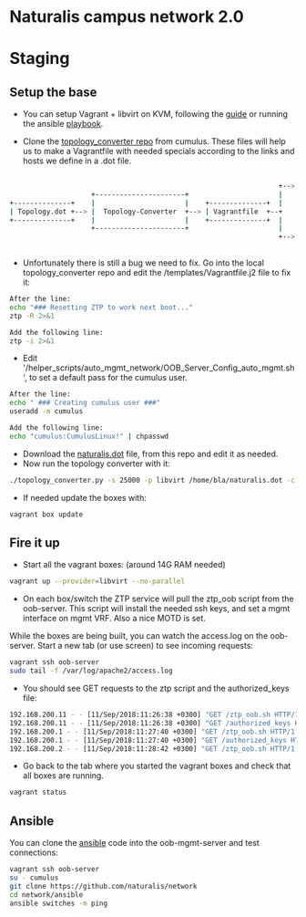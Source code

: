 # Naturalis campus network 2.0

# Staging

## Setup the base

- You can setup Vagrant + libvirt on KVM, following the [guide](https://docs.cumulusnetworks.com/display/VX/Vagrant+and+Libvirt+with+KVM+or+QEMU) or running the ansible [playbook](https://github.com/CumulusNetworks/ansible_snippets/blob/master/setup_simulation_server/install_libvirt_kvm_simulation.yml).

- Clone the [topology_converter repo](https://github.com/CumulusNetworks/topology_converter) from cumulus. These files will help us to make a Vagrantfile with needed specials according to the links and hosts we define in a .dot file.
```bash
                                                                       +---------+
                                                                  +--> | LibVirt |
                    +----------------------+                      |    +---------+
+--------------+    |                      |    +--------------+  |
| Topology.dot +--> |  Topology-Converter  +--> | Vagrantfile  +--+
+--------------+    |                      |    +--------------+  |
                    +----------------------+                      |    +------------+
                                                                  +--> | VirtualBox |
                                                                       +------------+

```
- Unfortunately there is still a bug we need to fix. Go into the local topology_converter repo and edit the /templates/Vagrantfile.j2 file to fix it:
```bash
After the line:
echo "### Resetting ZTP to work next boot..."
ztp -R 2>&1

Add the following line:
ztp -i 2>&1
```
- Edit '/helper_scripts/auto_mgmt_network/OOB_Server_Config_auto_mgmt.sh', to set a default pass for the cumulus user.
```bash
After the line:
echo " ### Creating cumulus user ###"
useradd -m cumulus

Add the following line:
echo "cumulus:CumulusLinux!" | chpasswd
```
- Download the [naturalis.dot](naturalis.dot) file, from this repo and edit it as needed.
- Now run the topology converter with it:
```bash
./topology_converter.py -s 25000 -p libvirt /home/bla/naturalis.dot -c
```
- If needed update the boxes with:
```bash
vagrant box update
```

## Fire it up

- Start all the vagrant boxes: (around 14G RAM needed)
```bash
vagrant up --provider=libvirt --no-parallel
```
- On each box/switch the ZTP service will pull the ztp_oob script from the oob-server. This script will install the needed ssh keys, and set a mgmt interface on mgmt VRF. Also a nice MOTD is set.

While the boxes are being built, you can watch the access.log on the oob-server. Start a new tab (or use screen) to see incoming requests:
```bash
vagrant ssh oob-server
sudo tail -f /var/log/apache2/access.log
```
- You should see GET requests to the ztp script and the authorized_keys file:
```bash
192.168.200.11 - - [11/Sep/2018:11:26:38 +0300] "GET /ztp_oob.sh HTTP/1.1" 200 945 "-" "CumulusLinux-AutoProvision/1.0"
192.168.200.11 - - [11/Sep/2018:11:26:38 +0300] "GET /authorized_keys HTTP/1.1" 200 662 "-" "Wget/1.16 (linux-gnu)"
192.168.200.1 - - [11/Sep/2018:11:27:40 +0300] "GET /ztp_oob.sh HTTP/1.1" 200 945 "-" "CumulusLinux-AutoProvision/1.0"
192.168.200.1 - - [11/Sep/2018:11:27:40 +0300] "GET /authorized_keys HTTP/1.1" 200 662 "-" "Wget/1.16 (linux-gnu)"
192.168.200.2 - - [11/Sep/2018:11:28:42 +0300] "GET /ztp_oob.sh HTTP/1.1" 200 945 "-" "CumulusLinux-AutoProvision/1.0"
```
- Go back to the tab where you started the vagrant boxes and check that all boxes are running.
```bash
vagrant status
```

## Ansible

You can clone the [ansible](ansible/) code into the oob-mgmt-server and test connections:
```bash
vagrant ssh oob-server
su - cumulus
git clone https://github.com/naturalis/network
cd network/ansible
ansible switches -m ping
```
